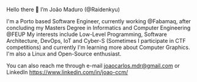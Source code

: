 Hello there 👋 I’m João Maduro (@Raidenkyu)

I'm a Porto based Software Engineer, currently working @Fabamaq, after concluding my Masters Degree in Informatics and Computer Engineering @FEUP
My interests include Low-Level Programming, Software Architecture, DevOps, IoT and Cyber-S (Sometimes I participate in CTF competitions) and currently I'm learning more about Computer Graphics. I'm also a Linux and Open-Source enthusiast.

You can also reach me through e-mail joaocarlos.mdr@gmail.com or LinkedIn https://www.linkedin.com/in/joao-ccm/
